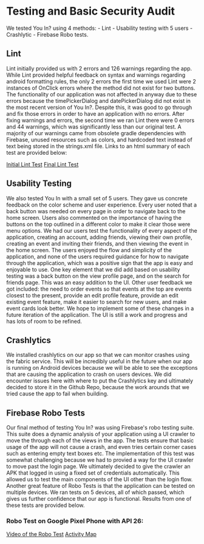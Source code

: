 # Testing and Basic Security Audit
We tested You In? using  4 methods:
        - Lint
        - Usability testing with 5 users
        - Crashlytic
        - Firebase Robo tests.

## Lint
Lint initially provided us with 2 errors and 126 warnings regarding the app. While Lint provided helpful feedback on syntax and warnings regarding android formatting rules, the only 2 errors the first time we used Lint were 2 instances of OnClick errors where the method did not exist for two buttons. The functionality of our application was not affected in anyway due to these errors because the timePickerDialog and datePickerDialog did not exist in the most recent version of You In?. Despite this, it was good to go through and fix those errors in order to have an application with no errors. After fixing warnings and errors, the second time we ran Lint there were 0 errors and 44 warnings, which was significantly less than our original test. A majority of our warnings came from obsolete gradle dependencies with Firebase, unused resources such as colors, and hardcoded text instead of text being stored in the strings.xml file. Links to an html summary of each test are provided below:

[Initial Lint Test](resources/initial-lint-results.html)
[Final Lint Test](resources/final-lint-results.html)

## Usability Testing
We also tested You In with a small set of 5 users. They gave us concrete feedback on the color scheme and user experience. Every user noted that a back button was needed on every page in order to navigate back to the home screen. Users also commented on the importance of having the buttons on the top outlined in a different color to make it clear those were menu options. We had our users test the functionality of every aspect of the application, creating an account, adding friends, viewing their own profile, creating an event and inviting their friends, and then viewing the event in the home screen. The users enjoyed the flow and simplicity of the application, and none of the users required guidance for how to navigate through the application, which was a positive sign that the app is easy and enjoyable to use.  One key element that we did add based on usability testing was a back button on the view profile page, and on the search for friends page. This was an easy addition to the UI. Other user feedback we got included: the need to order events so that events at the top are events closest to the present, provide an edit profile feature, provide an edit existing event feature, make it easier to search for new users, and make event cards look better. We hope to implement some of these changes in a future iteration of the application. The UI is still a work and progress and has lots of room to be refined.

## Crashlytics
We installed crashlytics on our app so that we can monitor crashes using the fabric service. This will be incredibly useful in the future when our app is running on Android devices because we will be able to see the exceptions that are causing the application to crash on users devices. We did encounter issues here with where to put the Crashlytics key and ultimately decided to store it in the Github Repo, because the work arounds that we tried cause the app to fail when building.

## Firebase Robo Tests
Our final method of testing You In? was using Firebase's robo testing suite. This suite does a dynamic analysis of your application using a UI crawler to move the through each of the views in the app. The tests ensure that basic usage of the app will not cause a crash, and even tries certain corner cases such as entering empty text boxes etc. The implementation of this test was somewhat challenging because we had to provied a way for the UI crawler to move past the login page. We ultimately decided to give the crawler an APK that logged in using a fixed set of credentials automatically. This allowed us to test the main components of the UI other than the login flow. Another great feature of Robo Tests is that the application can be tested on multiple devices. We ran tests on 5 devices, all of which passed, which gives us further confidence that our app is functional. Results from one of these tests are provided below.

### Robo Test on Google Pixel Phone with API 26:
[Video of the Robo Test](resources/robo-test-video.mp4l)
[Activity Map](resources/activity-map.pngl)


